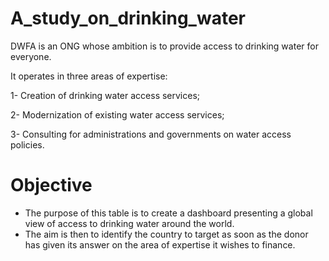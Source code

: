 # A_study_on_drinking_water
DWFA is an ONG whose ambition is to provide access to drinking water for everyone.

It operates in three areas of expertise:

1- Creation of drinking water access services;

2- Modernization of existing water access services;

3- Consulting for administrations and governments on water access policies.

# Objective
* The purpose of this table is to create a dashboard presenting a global view of access to drinking water around the world. 
* The aim is then to identify the country to target as soon as the donor has given its answer on the area of expertise it wishes to finance.
